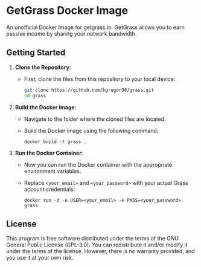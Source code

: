 # GetGrass Docker Image

An unofficial Docker Image for getgrass.io. GetGrass allows you to earn passive income by sharing your network bandwidth.

## Getting Started

1. **Clone the Repository**:
   - First, clone the files from this repository to your local device:

     ```bash
     git clone https://github.com/kgregor98/grass.git
     cd grass
     ```

2. **Build the Docker Image**:
   - Navigate to the folder where the cloned files are located.
   - Build the Docker image using the following command:

     ```docker build -t grass .```

3. **Run the Docker Container**:
   - Now you can run the Docker container with the appropriate environment variables.
   - Replace `<your_email>` and `<your_password>` with your actual Grass account credentials:

     ```docker run -d -e USER=<your_email> -e PASS=<your_password> grass```





## License

This program is free software distributed under the terms of the GNU General Public License (GPL-3.0). You can redistribute it and/or modify it under the terms of the license. However, there is no warranty provided, and you use it at your own risk.
